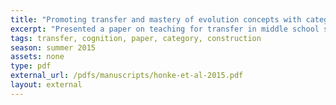 ```yaml
---
title: "Promoting transfer and mastery of evolution concepts with category construction"
excerpt: "Presented a paper on teaching for transfer in middle school science at the American Educational Research Association annual meeting"
tags: transfer, cognition, paper, category, construction
season: summer 2015
assets: none
type: pdf
external_url: /pdfs/manuscripts/honke-et-al-2015.pdf
layout: external
---
```


